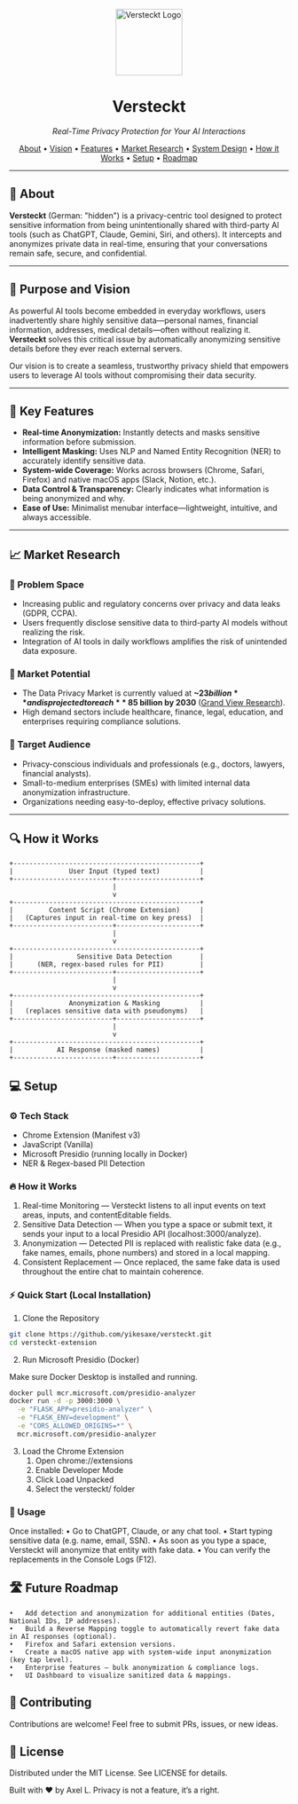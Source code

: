 <p align="center">
  <img width="120" src="https://em-content.zobj.net/thumbs/120/apple/354/locked-with-key_1f510.png" alt="Versteckt Logo">
</p>

<h1 align="center">Versteckt</h1>

<p align="center">
  <em>Real-Time Privacy Protection for Your AI Interactions</em>
</p>

<p align="center">
  <a href="#about">About</a> •
  <a href="#purpose-and-vision">Vision</a> •
  <a href="#key-features">Features</a> •
  <a href="#market-research">Market Research</a> •
  <a href="#system-design">System Design</a> •
  <a href="#how-it-works">How it Works</a> •
  <a href="#setup">Setup</a> •
  <a href="#future-roadmap">Roadmap</a>
</p>

---

## 🎯 About

**Versteckt** (German: "hidden") is a privacy-centric tool designed to protect sensitive information from being unintentionally shared with third-party AI tools (such as ChatGPT, Claude, Gemini, Siri, and others). It intercepts and anonymizes private data in real-time, ensuring that your conversations remain safe, secure, and confidential.

---

## 🌟 Purpose and Vision

As powerful AI tools become embedded in everyday workflows, users inadvertently share highly sensitive data—personal names, financial information, addresses, medical details—often without realizing it. **Versteckt** solves this critical issue by automatically anonymizing sensitive details before they ever reach external servers.

Our vision is to create a seamless, trustworthy privacy shield that empowers users to leverage AI tools without compromising their data security.

---

## 🚀 Key Features

- **Real-time Anonymization:** Instantly detects and masks sensitive information before submission.
- **Intelligent Masking:** Uses NLP and Named Entity Recognition (NER) to accurately identify sensitive data.
- **System-wide Coverage:** Works across browsers (Chrome, Safari, Firefox) and native macOS apps (Slack, Notion, etc.).
- **Data Control & Transparency:** Clearly indicates what information is being anonymized and why.
- **Ease of Use:** Minimalist menubar interface—lightweight, intuitive, and always accessible.

---

## 📈 Market Research

### 📌 Problem Space
- Increasing public and regulatory concerns over privacy and data leaks (GDPR, CCPA).
- Users frequently disclose sensitive data to third-party AI models without realizing the risk.
- Integration of AI tools in daily workflows amplifies the risk of unintended data exposure.

### 📌 Market Potential
- The Data Privacy Market is currently valued at **~$23 billion** and is projected to reach **~$85 billion by 2030** ([Grand View Research](https://www.grandviewresearch.com)).
- High demand sectors include healthcare, finance, legal, education, and enterprises requiring compliance solutions.

### 📌 Target Audience
- Privacy-conscious individuals and professionals (e.g., doctors, lawyers, financial analysts).
- Small-to-medium enterprises (SMEs) with limited internal data anonymization infrastructure.
- Organizations needing easy-to-deploy, effective privacy solutions.

---

## 🔍 How it Works

```plaintext
+-----------------------------------------------+
|              User Input (typed text)          |
+-------------------------+---------------------+
                          |
                          v
+-----------------------------------------------+
|         Content Script (Chrome Extension)     |
|   (Captures input in real-time on key press)  |
+-------------------------+---------------------+
                          |
                          v
+-----------------------------------------------+
|                Sensitive Data Detection       |
|      (NER, regex-based rules for PII)         |
+-------------------------+---------------------+
                          |
                          v
+-----------------------------------------------+
|              Anonymization & Masking          |
|   (replaces sensitive data with pseudonyms)   |
+-------------------------+---------------------+
                          |
                          v
+-----------------------------------------------+
|           AI Response (masked names)          |
+-------------------------+---------------------+
```

## 💻 Setup

### ⚙️ Tech Stack

- Chrome Extension (Manifest v3)
- JavaScript (Vanilla)
- Microsoft Presidio (running locally in Docker)
- NER & Regex-based PII Detection

### 🔥 How it Works

1.	Real-time Monitoring — Versteckt listens to all input events on text areas, inputs, and contentEditable fields.
2.	Sensitive Data Detection — When you type a space or submit text, it sends your input to a local Presidio API (localhost:3000/analyze).
3.	Anonymization — Detected PII is replaced with realistic fake data (e.g., fake names, emails, phone numbers) and stored in a local mapping.
4.	Consistent Replacement — Once replaced, the same fake data is used throughout the entire chat to maintain coherence.

### ⚡ Quick Start (Local Installation)

1. Clone the Repository

```bash
git clone https://github.com/yikesaxe/versteckt.git
cd versteckt-extension
```

2. Run Microsoft Presidio (Docker)

Make sure Docker Desktop is installed and running.
```bash
docker pull mcr.microsoft.com/presidio-analyzer
docker run -d -p 3000:3000 \
  -e "FLASK_APP=presidio-analyzer" \
  -e "FLASK_ENV=development" \
  -e "CORS_ALLOWED_ORIGINS=*" \
  mcr.microsoft.com/presidio-analyzer
```

3. Load the Chrome Extension
	1.	Open chrome://extensions
	2.	Enable Developer Mode
	3.	Click Load Unpacked
	4.	Select the versteckt/ folder

### 🧩 Usage

Once installed:
	•	Go to ChatGPT, Claude, or any chat tool.
	•	Start typing sensitive data (e.g. name, email, SSN).
	•	As soon as you type a space, Versteckt will anonymize that entity with fake data.
	•	You can verify the replacements in the Console Logs (F12).

## 🛣️ Future Roadmap

	•	Add detection and anonymization for additional entities (Dates, National IDs, IP addresses).
	•	Build a Reverse Mapping toggle to automatically revert fake data in AI responses (optional).
	•	Firefox and Safari extension versions.
	•	Create a macOS native app with system-wide input anonymization (key tap level).
	•	Enterprise features — bulk anonymization & compliance logs.
	•	UI Dashboard to visualize sanitized data & mappings.


## 🤝 Contributing

Contributions are welcome!
Feel free to submit PRs, issues, or new ideas.

## 📄 License

Distributed under the MIT License. See LICENSE for details.

<p align="left">
Built with ❤️ by Axel L.
Privacy is not a feature, it’s a right.
</p>